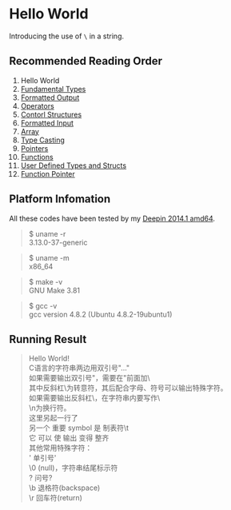 # Hello World

Introducing the use of `\` in a string.

##	Recommended Reading Order

1.	Hello World
2.	[Fundamental Types][types]
3.	[Formatted Output][wprintf]
4.	[Operators][operators]
5.	[Contorl Structures][ctrl]
6.	[Formatted Input][wscanf]
7.	[Array][array]
8.	[Type Casting][cast]
9.	[Pointers][ptr]
10.	[Functions][func]
11.	[User Defined Types and Structs][struct]
12.	[Function Pointer][fp]

##	Platform Infomation

All these codes have been tested by my [Deepin 2014.1 amd64][deepin].

>	$ uname -r  
>	3.13.0-37-generic

>	$ uname -m  
>	x86_64

>	$ make -v  
>	GNU Make 3.81

>	$ gcc -v  
>	gcc version 4.8.2 (Ubuntu 4.8.2-19ubuntu1) 

##	Running Result

>	Hello World!  
>	C语言的字符串两边用双引号"..."  
>	如果需要输出双引号"，需要在"前面加\  
>	其中反斜杠\为转意符，其后配合字母、符号可以输出特殊字符。  
>	如果需要输出反斜杠\，在字符串内要写作\\  
>	\n为换行符。  
>	这里另起一行了  
>	另一个	重要	symbol	是	制表符\t  
>	它	可以	使	输出	变得	整齐  
>	其他常用特殊字符：  
>	\'	单引号'  
>	\0	(null)，字符串结尾标示符  
>	\?	问号?  
>	\b	退格符(backspace)  
>	\r	回车符(return)


[hello]: https://github.com/Rholais/learn-c/tree/master/hello "learn-c/hello at master"
[types]: https://github.com/Rholais/learn-c/tree/master/types "learn-c/types at master"
[wprintf]: https://github.com/Rholais/learn-c/tree/master/wprintf "learn-c/wprintf at master"
[operators]: https://github.com/Rholais/learn-c/tree/master/operators "learn-c/operators at master"
[ctrl]: https://github.com/Rholais/learn-c/tree/master/ctrl-structures "learn-c/ctrl-structures at master"
[wscanf]: https://github.com/Rholais/learn-c/tree/master/wscanf "learn-c/wscanf at master"
[array]:  https://github.com/Rholais/learn-c/tree/master/array "learn-c/array at master"
[cast]: https://github.com/Rholais/learn-c/tree/master/cast "learn-c/cast at master"
[ptr]: https://github.com/Rholais/learn-c/tree/master/ptr "learn-c/ptr at master"
[func]: https://github.com/Rholais/learn-c/tree/master/func "learn-c/func at master"
[struct]: https://github.com/Rholais/learn-c/tree/master/struct "learn-c/struct at master"
[fp]: https://github.com/Rholais/learn-c/tree/master/fp "learn-c/fp at master"

[deepin]: http://cdimage.linuxdeepin.com/releases/2014.1/deepin_2014.1_amd64.iso "deepin_2014.1_amd64.iso"
